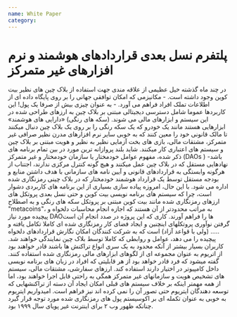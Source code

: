 ```yaml
---
name: White Paper
category: 
---
```


# پلتفرم نسل بعدی قراردادهای هوشمند و نرم افزارهای غیر متمرکز
در چند ماه گذشته خیل عظیمی از علاقه مندی جهت استفاده از بلاک چین های نظیر بیت کوین وجود داشته است. -  مکانیزمی که امکان توافقی جهانی را بر روی پایگاه داده ای از اطلاعات تملک افراد فراهم می آورد. - به عنوان چیزی بیش از صرفا یک پول!
این کاربردها عموما شامل دسترسی دیجیتالی مبتنی بر بلاک چین به ارزهای  طراحی شده در این سیستم  و ابزارهای مالی می شوند. (سکه های رنگی) «دارایی های هوشمند» ابزارهایی هستند مانند یک خودرو که یک سکه رنگی را بر روی یک بلاک چین دنبال میکنند تا مالک قانونی خود را معین کنند که به خوبی سایر نرم افزارهای مدرن نظیر صرافی غیر متمرکز، مشتقات مالی، بازی های بخت آزمایی نظیر به نظیر و هویت مبتنی بر بلاک چین و سیستم های اعتباری کار میکنند.
شاید بلند پروازانه ترین مورد در بین تمام برنامه های ذکر شده، مفهوم عوامل خودمختار یا سازمان خودمختار و غیر متمرکز (DAOs ) باشد- نهادهایی مستقل که در بلاک چین  عمل میکنند و  هیچ گونه کنترل مرکزی ندارند، اجتناب از هرگونه وابستگی به قراردادهای قانونی و آیین نامه های سازمانی با هدف داشتن منابع و بودجه مستقل توسط یک قرارداد هوشمند خودمختار که در بلاک چینی رمزنگاری شده اداره می شود.
با این حال، امروزه  پیاده سازی بسیاری از این برنامه های کاربردی دشوار است، چرا که سیستم های برنامه نویسی بیت کوین  و حتی نسل بعدی پروتکل های ارزهای رمزنگاری شده مانند بیت کوین مبتنی بر  پروتکل سکه های رنگی و به اصطلاح "metacoins"، به مراتب محدودتر از آن هستند که اجازه انجام محاسبات دلخواه و پیچیده مورد نیاز DAOها را فراهم آورند.
کاری که این پروژه در صدد انجام آن است گرفتن نوآوری پروتکلهای اینچنین و ایجاد فضای کار رمزنگاری شده ای کاملا تکامل یافته و ….. (ولی با قواعد آزاد) است که به شرکت کنندگان امکان نگارش قراردادهای دلخواه پیچیده را می دهد، عوامل و روابطی که کاملا توسط بلاک چین نمایندگی خواهند شد.
کاربران بسیار بیشتر از آنکه محدود به یک سری انواع تراکنش ها باشند قادر خواهند بود از اتریوم به عنوان مجموعه ای از لگوهای ابزارهای مالی رمزنگاری شده استفاده کنند. گفته میشود که فرد قادر خواهد بود از هر قابلیتی که افراد در زبان های برنامه نویسی داخل کامپیوتر در اختیار دارند استفاده کند.
ارزهای سفارشی، مشتقات مالی، سیستم های تشخیص هویت و سازمانهای غیر متمرکز همگی به راحتی قابل اجرا خواهند بود، اما از همه مهمتر اینکه بر خلاف سیستم های قبلی امکان ایجاد آن دسته از تراکنشهایی که توسعه دهندگان ایتریوم حتی تصور آن را نمی کرده اند نیز فراهم است.  امیدواریم ایتریوم به خوبی به عنوان تکمله ای بر اکوسیستم پول های رمزنگاری شده مورد توجه قرار گیرد چنانکه ظهور وب ۲ برای اینترنت غیر پویای سال ۱۹۹۹ بود.

